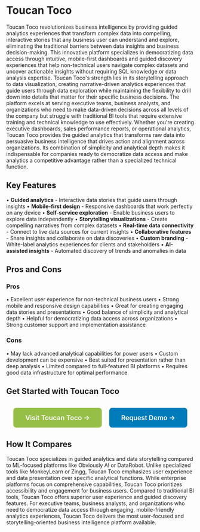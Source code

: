 # Toucan Toco

Toucan Toco revolutionizes business intelligence by providing guided analytics experiences that transform complex data into compelling, interactive stories that any business user can understand and explore, eliminating the traditional barriers between data insights and business decision-making. This innovative platform specializes in democratizing data access through intuitive, mobile-first dashboards and guided discovery experiences that help non-technical users navigate complex datasets and uncover actionable insights without requiring SQL knowledge or data analysis expertise. Toucan Toco's strength lies in its storytelling approach to data visualization, creating narrative-driven analytics experiences that guide users through data exploration while maintaining the flexibility to drill down into details that matter for their specific business decisions. The platform excels at serving executive teams, business analysts, and organizations who need to make data-driven decisions across all levels of the company but struggle with traditional BI tools that require extensive training and technical knowledge to use effectively. Whether you're creating executive dashboards, sales performance reports, or operational analytics, Toucan Toco provides the guided analytics that transforms raw data into persuasive business intelligence that drives action and alignment across organizations. Its combination of simplicity and analytical depth makes it indispensable for companies ready to democratize data access and make analytics a competitive advantage rather than a specialized technical function.

## Key Features

• **Guided analytics** - Interactive data stories that guide users through insights
• **Mobile-first design** - Responsive dashboards that work perfectly on any device
• **Self-service exploration** - Enable business users to explore data independently
• **Storytelling visualizations** - Create compelling narratives from complex datasets
• **Real-time data connectivity** - Connect to live data sources for current insights
• **Collaborative features** - Share insights and collaborate on data discoveries
• **Custom branding** - White-label analytics experiences for clients and stakeholders
• **AI-assisted insights** - Automated discovery of trends and anomalies in data

## Pros and Cons

### Pros
• Excellent user experience for non-technical business users
• Strong mobile and responsive design capabilities
• Great for creating engaging data stories and presentations
• Good balance of simplicity and analytical depth
• Helpful for democratizing data access across organizations
• Strong customer support and implementation assistance

### Cons
• May lack advanced analytical capabilities for power users
• Custom development can be expensive
• Best suited for presentation rather than deep analysis
• Limited compared to full-featured BI platforms
• Requires good data infrastructure for optimal performance

## Get Started with Toucan Toco

<div style="text-align: center; margin: 2rem 0;">
  <a href="https://www.toucantoco.com" target="_blank" rel="noopener noreferrer" style="display: inline-block; background: #96BF47; color: white; padding: 1rem 2rem; text-decoration: none; border-radius: 8px; font-weight: 600; font-size: 1.1rem; margin-right: 1rem;">Visit Toucan Toco →</a>
  <a href="https://www.toucantoco.com/demo" target="_blank" rel="noopener noreferrer" style="display: inline-block; background: #007cba; color: white; padding: 1rem 2rem; text-decoration: none; border-radius: 8px; font-weight: 600; font-size: 1.1rem;">Request Demo →</a>
</div>

## How It Compares

Toucan Toco specializes in guided analytics and data storytelling compared to ML-focused platforms like Obviously AI or DataRobot. Unlike specialized tools like MonkeyLearn or Zingg, Toucan Toco emphasizes user experience and data presentation over specific analytical functions. While enterprise platforms focus on comprehensive capabilities, Toucan Toco prioritizes accessibility and engagement for business users. Compared to traditional BI tools, Toucan Toco offers superior user experience and guided discovery features. For executive teams, business analysts, and organizations who need to democratize data access through engaging, mobile-friendly analytics experiences, Toucan Toco delivers the most user-focused and storytelling-oriented business intelligence platform available.